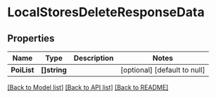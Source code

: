 # LocalStoresDeleteResponseData

## Properties
Name | Type | Description | Notes
------------ | ------------- | ------------- | -------------
**PoiList** | **[]string** |  | [optional] [default to null]

[[Back to Model list]](../README.md#documentation-for-models) [[Back to API list]](../README.md#documentation-for-api-endpoints) [[Back to README]](../README.md)


